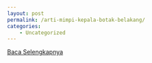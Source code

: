 ```yaml
---
layout: post
permalink: /arti-mimpi-kepala-botak-belakang/
categories:
    - Uncategorized
---
```


[Baca Selengkapnya](/10)